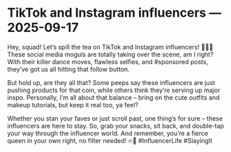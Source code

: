 # TikTok and Instagram influencers — 2025-09-17

Hey, squad! Let’s spill the tea on TikTok and Instagram influencers! 🍵💁‍♀️ These social media moguls are totally taking over the scene, am I right? With their killer dance moves, flawless selfies, and #sponsored posts, they’ve got us all hitting that follow button.

But hold up, are they all that? Some peeps say these influencers are just pushing products for that coin, while others think they’re serving up major inspo. Personally, I’m all about that balance – bring on the cute outfits and makeup tutorials, but keep it real too, ya feel?

Whether you stan your faves or just scroll past, one thing’s for sure – these influencers are here to stay. So, grab your snacks, sit back, and double-tap your way through the influencer world. And remember, you’re a fierce queen in your own right, no filter needed! 🔥💅 #InfluencerLife #SlayingIt